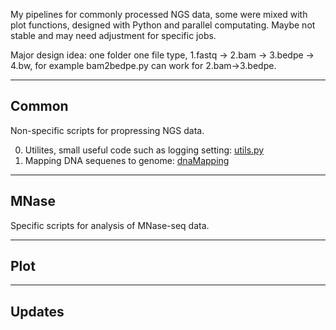 My pipelines for commonly processed NGS data, some were mixed with plot functions, designed with Python and parallel computating. Maybe not stable and may need adjustment for specific jobs.

Major design idea: one folder one file type, 1.fastq -> 2.bam -> 3.bedpe -> 4.bw, for example bam2bedpe.py can work for 2.bam->3.bedpe.

---
## Common
Non-specific scripts for propressing NGS data.    

0. Utilites, small useful code such as logging setting: [utils.py](https://github.com/YaqiangCao/ngsPipes/blob/master/ngs/utils.py)
1. Mapping DNA sequenes to genome: [dnaMapping](https://github.com/YaqiangCao/ngsPipes/blob/master/ngs/dnaMapping.py)

---
## MNase
Specific scripts for analysis of MNase-seq data.

---
## Plot

---
## Updates
